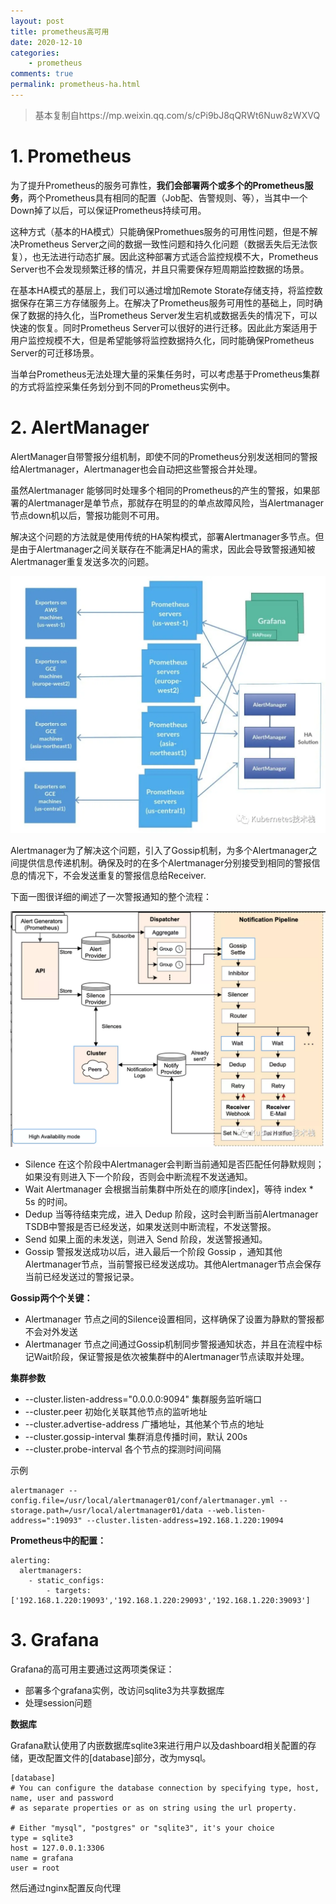 ```yaml
---
layout: post
title: prometheus高可用
date: 2020-12-10
categories:
    - prometheus
comments: true
permalink: prometheus-ha.html
---
```


> 基本复制自https://mp.weixin.qq.com/s/cPi9bJ8qQRWt6Nuw8zWXVQ

# 1. Prometheus

为了提升Prometheus的服务可靠性，**我们会部署两个或多个的Prometheus服务**，两个Prometheus具有相同的配置（Job配、告警规则、等），当其中一个Down掉了以后，可以保证Prometheus持续可用。

这种方式（基本的HA模式）只能确保Promethues服务的可用性问题，但是不解决Prometheus Server之间的数据一致性问题和持久化问题（数据丢失后无法恢复），也无法进行动态扩展。因此这种部署方式适合监控规模不大，Prometheus Server也不会发现频繁迁移的情况，并且只需要保存短周期监控数据的场景。

在基本HA模式的基层上，我们可以通过增加Remote Storate存储支持，将监控数据保存在第三方存储服务上。在解决了Prometheus服务可用性的基础上，同时确保了数据的持久化，当Prometheus Server发生宕机或数据丢失的情况下，可以快速的恢复。同时Prometheus Server可以很好的进行迁移。因此此方案适用于用户监控规模不大，但是希望能够将监控数据持久化，同时能确保Prometheus Server的可迁移场景。

当单台Prometheus无法处理大量的采集任务时，可以考虑基于Prometheus集群的方式将监控采集任务划分到不同的Prometheus实例中。

# 2. AlertManager

AlertManager自带警报分组机制，即使不同的Prometheus分别发送相同的警报给Alertmanager，Alertmanager也会自动把这些警报合并处理。

虽然Alertmanager 能够同时处理多个相同的Prometheus的产生的警报，如果部署的Alertmanager是单节点，那就存在明显的的单点故障风险，当Alertmanager节点down机以后，警报功能则不可用。

解决这个问题的方法就是使用传统的HA架构模式，部署Alertmanager多节点。但是由于Alertmanager之间关联存在不能满足HA的需求，因此会导致警报通知被Alertmanager重复发送多次的问题。

![](/assets/images/posts/prometheus-ha/prometheus-ha-1.png)

Alertmanager为了解决这个问题，引入了Gossip机制，为多个Alertmanager之间提供信息传递机制。确保及时的在多个Alertmanager分别接受到相同的警报信息的情况下，不会发送重复的警报信息给Receiver.

下面一图很详细的阐述了一次警报通知的整个流程：

![](/assets/images/posts/prometheus-ha/prometheus-ha-2.png)

- Silence	在这个阶段中Alertmanager会判断当前通知是否匹配任何静默规则；如果没有则进入下一个阶段，否则会中断流程不发送通知。
- Wait	Alertmanager 会根据当前集群中所处在的顺序[index]，等待 index * 5s 的时间。
- Dedup	当等待结束完成，进入 Dedup 阶段，这时会判断当前Alertmanager TSDB中警报是否已经发送，如果发送则中断流程，不发送警报。
- Send	如果上面的未发送，则进入 Send 阶段，发送警报通知。
- Gossip	警报发送成功以后，进入最后一个阶段 Gossip ，通知其他Alertmanager节点，当前警报已经发送成功。其他Alertmanager节点会保存当前已经发送过的警报记录。

**Gossip两个个关键：**

- Alertmanager 节点之间的Silence设置相同，这样确保了设置为静默的警报都不会对外发送
- Alertmanager 节点之间通过Gossip机制同步警报通知状态，并且在流程中标记Wait阶段，保证警报是依次被集群中的Alertmanager节点读取并处理。

**集群参数**

- --cluster.listen-address="0.0.0.0:9094"	集群服务监听端口
- --cluster.peer	初始化关联其他节点的监听地址
- --cluster.advertise-address	广播地址，其他某个节点的地址
- --cluster.gossip-interval	集群消息传播时间，默认 200s
- --cluster.probe-interval	各个节点的探测时间间隔

示例

```
alertmanager --config.file=/usr/local/alertmanager01/conf/alertmanager.yml --storage.path=/usr/local/alertmanager01/data --web.listen-address=":19093" --cluster.listen-address=192.168.1.220:19094
```

**Prometheus中的配置：**

```
alerting:
  alertmanagers:
    - static_configs:
        - targets: ['192.168.1.220:19093','192.168.1.220:29093','192.168.1.220:39093']
```

# 3. Grafana

Grafana的高可用主要通过这两项类保证：

- 部署多个grafana实例，改访问sqlite3为共享数据库
- 处理session问题

**数据库**

Grafana默认使用了内嵌数据库sqlite3来进行用户以及dashboard相关配置的存储，更改配置文件的[database]部分，改为mysql。

```
[database]
# You can configure the database connection by specifying type, host, name, user and password
# as separate properties or as on string using the url property.

# Either "mysql", "postgres" or "sqlite3", it's your choice
type = sqlite3
host = 127.0.0.1:3306
name = grafana
user = root

```

然后通过nginx配置反向代理